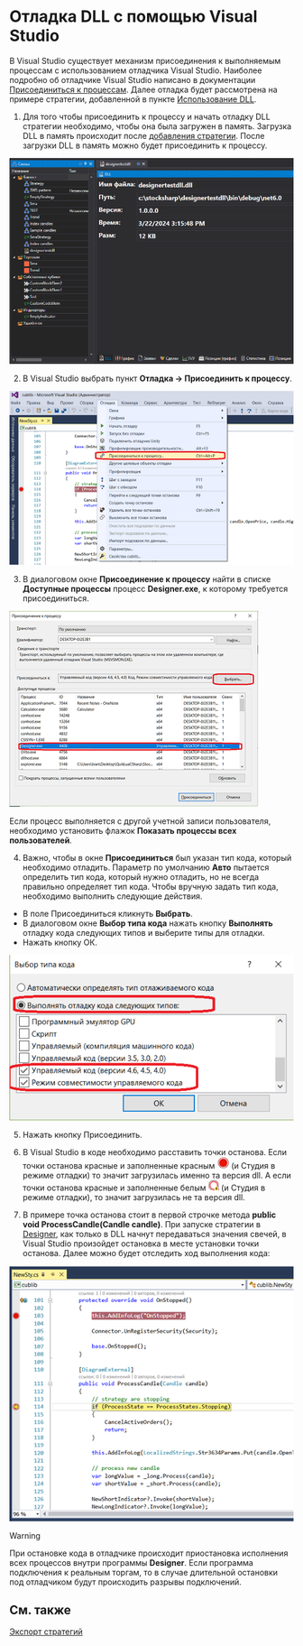 # Отладка DLL с помощью Visual Studio

В Visual Studio существует механизм присоединения к выполняемым процессам с использованием отладчика Visual Studio. Наиболее подробно об отладчике Visual Studio написано в документации [Присоединиться к процессам](https://learn.microsoft.com/ru-ru/visualstudio/debugger/attach-to-running-processes-with-the-visual-studio-debugger?view=vs-2022). Далее отладка будет рассмотрена на примере стратегии, добавленной в пункте [Использование DLL](../using_dll.md).

1. Для того чтобы присоединить к процессу и начать отладку DLL стратегии необходимо, чтобы она была загружен в память. Загрузка DLL в память происходит после [добавления стратегии](../using_dll.md). После загрузки DLL в память можно будет присоединить к процессу.

![Designer_Creation_Strategy_Dll_01](../../../../images/designer_creation_strategy_dll_01.png)

2. В Visual Studio выбрать пункт **Отладка \-\> Присоединить к процессу**.

![Designer Debugging DLL cube using Visual Studio 00](../../../../images/designer_debugging_dll_using_visual_studio_00.png)

3. В диалоговом окне **Присоединение к процессу** найти в списке **Доступные процессы** процесс **Designer.exe**, к которому требуется присоединиться.

![Designer Debugging DLL cube using Visual Studio 01](../../../../images/designer_debugging_dll_using_visual_studio_01.png)

Если процесс выполняется с другой учетной записи пользователя, необходимо установить флажок **Показать процессы всех пользователей**.

4. Важно, чтобы в окне **Присоединиться** был указан тип кода, который необходимо отладить. Параметр по умолчанию **Авто** пытается определить тип кода, который нужно отладить, но не всегда правильно определяет тип кода. Чтобы вручную задать тип кода, необходимо выполнить следующие действия.

- В поле Присоединиться кликнуть **Выбрать**.
- В диалоговом окне **Выбор типа кода** нажать кнопку **Выполнять** отладку кода следующих типов и выберите типы для отладки.
- Нажать кнопку ОК.

![Designer Debugging DLL cube using Visual Studio 02](../../../../images/designer_debugging_dll_using_visual_studio_02.png)

5. Нажать кнопку Присоединить.

6. В Visual Studio в коде необходимо расставить точки останова. Если точки останова красные и заполненные красным ![Designer Debugging DLL cube using Visual Studio 03](../../../../images/designer_debugging_dll_using_visual_studio_03.png) (и Студия в режиме отладки) то значит загрузилась именно та версия dll. А если точки останова красные и заполненные белым ![Designer Debugging DLL cube using Visual Studio 04](../../../../images/designer_debugging_dll_using_visual_studio_04.png) (и Студия в режиме отладки), то значит загрузилась не та версия dll. 

7. В примере точка останова стоит в первой строчке метода **public void ProcessCandle(Candle candle)**. При запуске стратегии в [Designer](../../../designer.md), как только в DLL начнут передаваться значения свечей, в Visual Studio произойдет остановка в месте установки точки останова. Далее можно будет отследить ход выполнения кода:

![Designer Debugging DLL cube using Visual Studio 05](../../../../images/designer_debugging_dll_using_visual_studio_05.png)

> [!WARNING] 
> При остановке кода в отладчике происходит приостановка исполнения всех процессов внутри программы **Designer**. Если программа подключения к реальным торгам, то в случае длительной остановки под отладчиком будут происходить разрывы подключений.

## См. также

[Экспорт стратегий](../../export_import/export.md)
